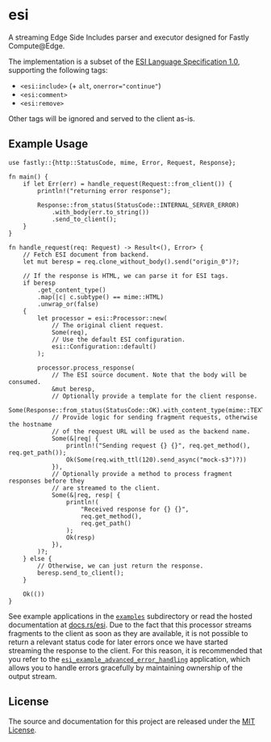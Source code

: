 # esi

A streaming Edge Side Includes parser and executor designed for Fastly Compute@Edge.

The implementation is a subset of the [ESI Language Specification 1.0](https://www.w3.org/TR/esi-lang/), supporting the following tags:

- `<esi:include>` (+ `alt`, `onerror="continue"`)
- `<esi:comment>`
- `<esi:remove>`

Other tags will be ignored and served to the client as-is.

## Example Usage

```rust,no_run
use fastly::{http::StatusCode, mime, Error, Request, Response};

fn main() {
    if let Err(err) = handle_request(Request::from_client()) {
        println!("returning error response");

        Response::from_status(StatusCode::INTERNAL_SERVER_ERROR)
            .with_body(err.to_string())
            .send_to_client();
    }
}

fn handle_request(req: Request) -> Result<(), Error> {
    // Fetch ESI document from backend.
    let mut beresp = req.clone_without_body().send("origin_0")?;

    // If the response is HTML, we can parse it for ESI tags.
    if beresp
        .get_content_type()
        .map(|c| c.subtype() == mime::HTML)
        .unwrap_or(false)
    {
        let processor = esi::Processor::new(
            // The original client request.
            Some(req),
            // Use the default ESI configuration.
            esi::Configuration::default()
        );

        processor.process_response(
            // The ESI source document. Note that the body will be consumed.
            &mut beresp,
            // Optionally provide a template for the client response.
            Some(Response::from_status(StatusCode::OK).with_content_type(mime::TEXT_HTML)),
            // Provide logic for sending fragment requests, otherwise the hostname
            // of the request URL will be used as the backend name.
            Some(&|req| {
                println!("Sending request {} {}", req.get_method(), req.get_path());
                Ok(Some(req.with_ttl(120).send_async("mock-s3")?))
            }),
            // Optionally provide a method to process fragment responses before they
            // are streamed to the client.
            Some(&|req, resp| {
                println!(
                    "Received response for {} {}",
                    req.get_method(),
                    req.get_path()
                );
                Ok(resp)
            }),
        )?;
    } else {
        // Otherwise, we can just return the response.
        beresp.send_to_client();
    }

    Ok(())
}
```

See example applications in the [`examples`](./examples) subdirectory or read the hosted documentation at [docs.rs/esi](https://docs.rs/esi). Due to the fact that this processor streams fragments to the client as soon as they are available, it is not possible to return a relevant status code for later errors once we have started streaming the response to the client. For this reason, it is recommended that you refer to the [`esi_example_advanced_error_handling`](./examples/esi_example_advanced_error_handling) application, which allows you to handle errors gracefully by maintaining ownership of the output stream.

## License

The source and documentation for this project are released under the [MIT License](LICENSE).
